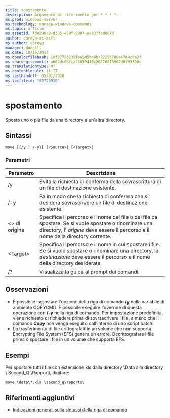 ```yaml
---
title: spostamento
description: Argomento di riferimento per * * * *-
ms.prod: windows-server
ms.technology: manage-windows-commands
ms.topic: article
ms.assetid: fde290a8-d385-450f-8987-ee837fed667d
author: coreyp-at-msft
ms.author: coreyp
manager: dongill
ms.date: 10/16/2017
ms.openlocfilehash: 1df37753239fea5d5ba9ba22256706a47d4c6a2f
ms.sourcegitcommit: ab64dc83fca28039416c26226815502d0193500c
ms.translationtype: MT
ms.contentlocale: it-IT
ms.lasthandoff: 05/01/2020
ms.locfileid: "82723918"
---
```

# <a name="move"></a>spostamento



Sposta uno o più file da una directory a un'altra directory.



## <a name="syntax"></a>Sintassi

```
move [{/y | /-y}] [<Source>] [<Target>]
```

### <a name="parameters"></a>Parametri

|Parametro|Descrizione|
|---------|-----------|
|/y|Evita la richiesta di conferma della sovrascrittura di un file di destinazione esistente.|
|/-y|Fa in modo che la richiesta di conferma che si desidera sovrascrivere un file di destinazione esistente.|
|\<> di origine|Specifica il percorso e il nome del file o dei file da spostare. Se si vuole spostare o rinominare una directory, l' *origine* deve essere il percorso e il nome della directory corrente.|
|\<Target>|Specifica il percorso e il nome in cui spostare i file. Se si vuole spostare o rinominare una directory, la *destinazione* deve essere il percorso e il nome della directory desiderata.|
|/?|Visualizza la guida al prompt dei comandi.|

## <a name="remarks"></a>Osservazioni

-   È possibile impostare l'opzione della riga di comando **/y** nella variabile di ambiente COPYCMD. È possibile eseguire l'override di questa operazione con **/-y** nella riga di comando. Per impostazione predefinita, viene richiesto di richiedere prima di sovrascrivere i file, a meno che il comando **Copy** non venga eseguito dall'interno di uno script batch.
-   Lo trasferimento di file crittografati in un volume che non supporta Encrypting File System (EFS) genera un errore. Decrittografare i file prima o spostare i file in un volume che supporta EFS.

## <a name="examples"></a>Esempi

Per spostare tutti i file con estensione xls dalla directory \Data alla directory \ Second_Q \Rapporti, digitare:
```
move \data\*.xls \second_q\reports\ 
```

## <a name="additional-references"></a>Riferimenti aggiuntivi

- [Indicazioni generali sulla sintassi della riga di comando](command-line-syntax-key.md)